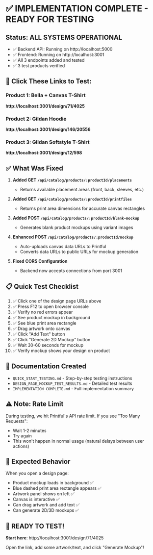 # ✅ IMPLEMENTATION COMPLETE - READY FOR TESTING

## Status: ALL SYSTEMS OPERATIONAL

- ✅ Backend API: Running on http://localhost:5000
- ✅ Frontend: Running on http://localhost:3001  
- ✅ All 3 endpoints added and tested
- ✅ 3 test products verified

## 🚀 Click These Links to Test:

### Product 1: Bella + Canvas T-Shirt
**http://localhost:3001/design/71/4025**

### Product 2: Gildan Hoodie  
**http://localhost:3001/design/146/20556**

### Product 3: Gildan Softstyle T-Shirt
**http://localhost:3001/design/12/598**

## ✅ What Was Fixed

1. **Added GET `/api/catalog/products/:productId/placements`**
   - Returns available placement areas (front, back, sleeves, etc.)
   
2. **Added GET `/api/catalog/products/:productId/printfiles`**
   - Returns print area dimensions for accurate canvas rectangles
   
3. **Added POST `/api/catalog/products/:productId/blank-mockup`**
   - Generates blank product mockups using variant images
   
4. **Enhanced POST `/api/catalog/products/:productId/mockup`**
   - Auto-uploads canvas data URLs to Printful
   - Converts data URLs to public URLs for mockup generation
   
5. **Fixed CORS Configuration**
   - Backend now accepts connections from port 3001

## 📋 Quick Test Checklist

1. ✅ Click one of the design page URLs above
2. ✅ Press F12 to open browser console
3. ✅ Verify no red errors appear
4. ✅ See product mockup in background
5. ✅ See blue print area rectangle  
6. ✅ Drag artwork onto canvas
7. ✅ Click "Add Text" button
8. ✅ Click "Generate 2D Mockup" button
9. ✅ Wait 30-60 seconds for mockup
10. ✅ Verify mockup shows your design on product

## 📁 Documentation Created

- `QUICK_START_TESTING.md` - Step-by-step testing instructions
- `DESIGN_PAGE_MOCKUP_TEST_RESULTS.md` - Detailed test results
- `IMPLEMENTATION_COMPLETE.md` - Full implementation summary

## ⚠️ Note: Rate Limit

During testing, we hit Printful's API rate limit. If you see "Too Many Requests":
- Wait 1-2 minutes
- Try again
- This won't happen in normal usage (natural delays between user actions)

## 🎯 Expected Behavior

When you open a design page:
- Product mockup loads in background ✅
- Blue dashed print area rectangle appears ✅
- Artwork panel shows on left ✅
- Canvas is interactive ✅  
- Can drag artwork and add text ✅
- Can generate 2D/3D mockups ✅

## 🎉 READY TO TEST!

**Start here**: http://localhost:3001/design/71/4025

Open the link, add some artwork/text, and click "Generate Mockup"!


